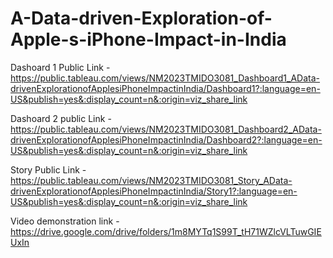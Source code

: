 # A-Data-driven-Exploration-of-Apple-s-iPhone-Impact-in-India

Dashoard 1 Public Link - https://public.tableau.com/views/NM2023TMIDO3081_Dashboard1_AData-drivenExplorationofApplesiPhoneImpactinIndia/Dashboard1?:language=en-US&publish=yes&:display_count=n&:origin=viz_share_link

Dashoard 2 public Link -https://public.tableau.com/views/NM2023TMIDO3081_Dashboard2_AData-drivenExplorationofApplesiPhoneImpactinIndia/Dashboard2?:language=en-US&publish=yes&:display_count=n&:origin=viz_share_link

Story Public Link - https://public.tableau.com/views/NM2023TMIDO3081_Story_AData-drivenExplorationofApplesiPhoneImpactinIndia/Story1?:language=en-US&publish=yes&:display_count=n&:origin=viz_share_link

Video demonstration link -https://drive.google.com/drive/folders/1m8MYTq1S99T_tH71WZlcVLTuwGIEUxIn
